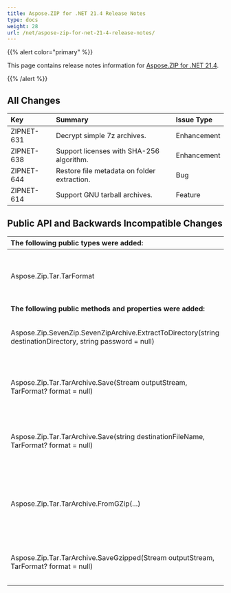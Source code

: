 ```yaml
---
title: Aspose.ZIP for .NET 21.4 Release Notes
type: docs
weight: 28
url: /net/aspose-zip-for-net-21-4-release-notes/
---
```


{{% alert color="primary" %}} 

This page contains release notes information for [Aspose.ZIP for .NET 21.4](https://downloads.aspose.com/zip/net/new-releases/aspose.zip-for-.net-21.4/).

{{% /alert %}} 


## **All Changes**

|**Key**|**Summary**|**Issue Type**|
| :- | :- | :- |
|ZIPNET-631|Decrypt simple 7z archives.|Enhancement|
|ZIPNET-638|Support licenses with SHA-256 algorithm.|Enhancement|
|ZIPNET-644|Restore file metadata on folder extraction.|Bug|
|ZIPNET-614|Support GNU tarball archives.|Feature|

## **Public API and Backwards Incompatible Changes**
|**The following public types were added:**|**Description**|
| :- | :- |
|Aspose.Zip.Tar.TarFormat|Enumeration with supported formats of tarball archive.|
|**The following public methods and properties were added:**|**Description**|
|Aspose.Zip.SevenZip.SevenZipArchive.ExtractToDirectory(string destinationDirectory, string password = null)|Extract 7z archive using optional password for decryption.|
|Aspose.Zip.Tar.TarArchive.Save(Stream outputStream, TarFormat? format = null)|Compose tarball archive providing optional format.|
|Aspose.Zip.Tar.TarArchive.Save(string destinationFileName, TarFormat? format = null)|Compose tarball archive providing optional format.|
|Aspose.Zip.Tar.TarArchive.FromGZip(...)|Extracts supplied gzip archive and composes tar archve from extracted data.|
|Aspose.Zip.Tar.TarArchive.SaveGzipped(Stream outputStream, TarFormat? format = null)|Saves archive to the stream with gzip compression.|